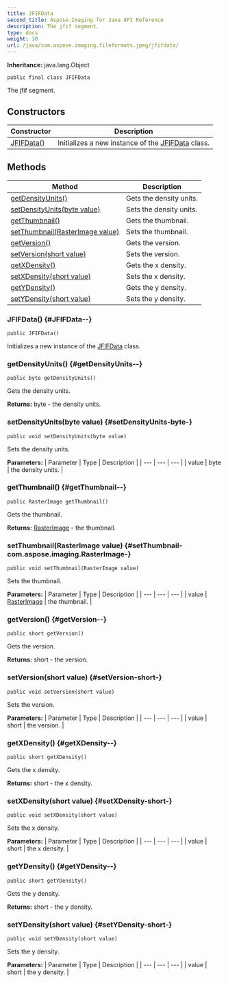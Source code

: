 ```yaml
---
title: JFIFData
second_title: Aspose.Imaging for Java API Reference
description: The jfif segment.
type: docs
weight: 10
url: /java/com.aspose.imaging.fileformats.jpeg/jfifdata/
---
```

**Inheritance:**
java.lang.Object
```
public final class JFIFData
```

The jfif segment.
## Constructors

| Constructor | Description |
| --- | --- |
| [JFIFData()](#JFIFData--) | Initializes a new instance of the [JFIFData](../../com.aspose.imaging.fileformats.jpeg/jfifdata) class. |
## Methods

| Method | Description |
| --- | --- |
| [getDensityUnits()](#getDensityUnits--) | Gets the density units. |
| [setDensityUnits(byte value)](#setDensityUnits-byte-) | Sets the density units. |
| [getThumbnail()](#getThumbnail--) | Gets the thumbnail. |
| [setThumbnail(RasterImage value)](#setThumbnail-com.aspose.imaging.RasterImage-) | Sets the thumbnail. |
| [getVersion()](#getVersion--) | Gets the version. |
| [setVersion(short value)](#setVersion-short-) | Sets the version. |
| [getXDensity()](#getXDensity--) | Gets the x density. |
| [setXDensity(short value)](#setXDensity-short-) | Sets the x density. |
| [getYDensity()](#getYDensity--) | Gets the y density. |
| [setYDensity(short value)](#setYDensity-short-) | Sets the y density. |
### JFIFData() {#JFIFData--}
```
public JFIFData()
```


Initializes a new instance of the [JFIFData](../../com.aspose.imaging.fileformats.jpeg/jfifdata) class.

### getDensityUnits() {#getDensityUnits--}
```
public byte getDensityUnits()
```


Gets the density units.

**Returns:**
byte - the density units.
### setDensityUnits(byte value) {#setDensityUnits-byte-}
```
public void setDensityUnits(byte value)
```


Sets the density units.

**Parameters:**
| Parameter | Type | Description |
| --- | --- | --- |
| value | byte | the density units. |

### getThumbnail() {#getThumbnail--}
```
public RasterImage getThumbnail()
```


Gets the thumbnail.

**Returns:**
[RasterImage](../../com.aspose.imaging/rasterimage) - the thumbnail.
### setThumbnail(RasterImage value) {#setThumbnail-com.aspose.imaging.RasterImage-}
```
public void setThumbnail(RasterImage value)
```


Sets the thumbnail.

**Parameters:**
| Parameter | Type | Description |
| --- | --- | --- |
| value | [RasterImage](../../com.aspose.imaging/rasterimage) | the thumbnail. |

### getVersion() {#getVersion--}
```
public short getVersion()
```


Gets the version.

**Returns:**
short - the version.
### setVersion(short value) {#setVersion-short-}
```
public void setVersion(short value)
```


Sets the version.

**Parameters:**
| Parameter | Type | Description |
| --- | --- | --- |
| value | short | the version. |

### getXDensity() {#getXDensity--}
```
public short getXDensity()
```


Gets the x density.

**Returns:**
short - the x density.
### setXDensity(short value) {#setXDensity-short-}
```
public void setXDensity(short value)
```


Sets the x density.

**Parameters:**
| Parameter | Type | Description |
| --- | --- | --- |
| value | short | the x density. |

### getYDensity() {#getYDensity--}
```
public short getYDensity()
```


Gets the y density.

**Returns:**
short - the y density.
### setYDensity(short value) {#setYDensity-short-}
```
public void setYDensity(short value)
```


Sets the y density.

**Parameters:**
| Parameter | Type | Description |
| --- | --- | --- |
| value | short | the y density. |

